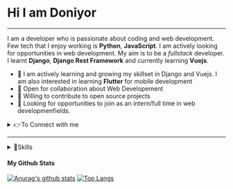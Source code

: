 # Hi I am Doniyor

___

I am a developer who is passionate about coding and web development. Few tech that I enjoy working is **Python**, **JavaScript**. I am actively looking for opportunities
in web development. My aim is to be a *fullstack* developer. I learnt **Django**, **Django Rest Framework** and currently learning **Vuejs**.


* 👨 I am actively learning and growing my skillset in Django and Vuejs. I am also interested in learning **Flutter** for mobile development
* 🔭 Open for collaboration about Web Developement
* 🌱 Willing to contribute to open source projects
* 👯 Looking for opportunities to join as an intern/full time in web developmenfields.


<details>
  <summary> 
    👉To Connect with me
  </summary>
  
  <br />
  
 [<img src="https://img.shields.io/badge/instagram-%23E4405F.svg?&style=for-the-badge&logo=instagram&logoColor=white" />](https://www.instagram.com/gayratovic77/) 
   
</details>

___

<details>
  <summary> 
    🚀Skills
  </summary>
   <br /> 
   <img src="https://img.shields.io/badge/python%20-%2314354C.svg?&style=for-the-badge&logo=python&logoColor=white" />
   <img src="https://img.shields.io/badge/html5%20-%23E34F26.svg?&style=for-the-badge&logo=html5&logoColor=white" />
   <img src="https://img.shields.io/badge/css3%20-%231572B6.svg?&style=for-the-badge&logo=css3&logoColor=white" />
   <img src="https://img.shields.io/badge/javascript%20-%23323330.svg?&style=for-the-badge&logo=javascript&logoColor=%23F7DF1E" />
   <img src="https://img.shields.io/badge/vuejs%20-%23563D7C.svg?&style=for-the-badge&logo=vue.js&logoColor=%234FC08D" />
   <img src="https://img.shields.io/badge/django%20-%23092E20.svg?&style=for-the-badge&logo=django&logoColor=white" />
   <img src="https://img.shields.io/badge/postgres-%23316192.svg?&style=for-the-badge&logo=postgresql&logoColor=white" />
   <img src="https://img.shields.io/badge/bootstrap%20-%23563D7C.svg?&style=for-the-badge&logo=bootstrap&logoColor=white" />
 </details>
 
 #### **My Github Stats**
 [![Anurag's github stats](https://github-readme-stats.vercel.app/api?username=DoniDev&show_icons=true&theme=tokyonight)](https://github.com/anuraghazra/github-readme-stats)
 [![Top Langs](https://github-readme-stats.vercel.app/api/top-langs/?username=DoniDev&layout=compact&theme=cobalt)](https://github.com/anuraghazra/github-readme-stats)
